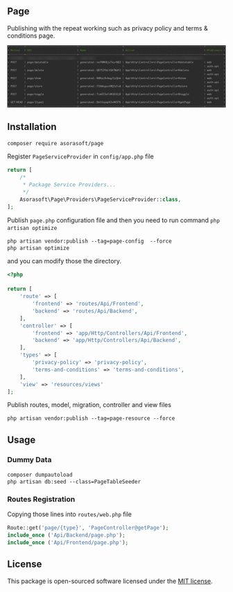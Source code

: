Page
---------------------------
Publishing with the repeat working such as privacy policy and terms & conditions page.

![screenshot.png](assets/img/screenshot.png)

## Installation

```
composer require asorasoft/page
```

Register `PageServiceProvider` in `config/app.php` file

```php
return [
    /*
     * Package Service Providers...
     */
    Asorasoft\Page\Providers\PageServiceProvider::class,
];
```

Publish `page.php` configuration file and then you need to run command `php artisan optimize`

```shell
php artisan vendor:publish --tag=page-config  --force
php artisan optimize
```

and you can modify those the directory.

```php
<?php

return [
    'route' => [
        'frontend' => 'routes/Api/Frontend',
        'backend' => 'routes/Api/Backend',
    ],
    'controller' => [
        'frontend' => 'app/Http/Controllers/Api/Frontend',
        'backend' => 'app/Http/Controllers/Api/Backend',
    ],
    'types' => [
        'privacy-policy' => 'privacy-policy',
        'terms-and-conditions' => 'terms-and-conditions',
    ],
    'view' => 'resources/views'
];
```

Publish routes, model, migration, controller and view files

```shell
php artisan vendor:publish --tag=page-resource --force
```
## Usage

### Dummy Data

```shell
composer dumpautoload
php artisan db:seed --class=PageTableSeeder
```

### Routes Registration

Copying those lines into ``routes/web.php`` file

```php
Route::get('page/{type}', 'PageController@getPage');
include_once ('Api/Backend/page.php');
include_once ('Api/Frontend/page.php');
```

## License

This package is open-sourced software licensed under the [MIT license](https://opensource.org/licenses/MIT).
